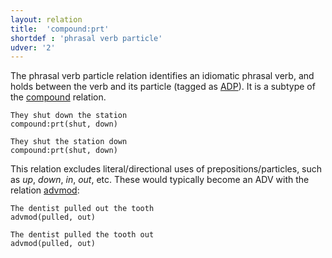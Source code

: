 ```yaml
---
layout: relation
title:  'compound:prt'
shortdef : 'phrasal verb particle'
udver: '2'
---
```


The phrasal verb particle relation identifies an idiomatic phrasal verb, and
holds between the verb and its particle (tagged as [ADP]()). It is a subtype of the
[compound]() relation.

~~~ sdparse
They shut down the station
compound:prt(shut, down)
~~~

~~~ sdparse
They shut the station down
compound:prt(shut, down)
~~~

This relation excludes literal/directional uses of prepositions/particles, such as _up_, _down_, _in_, _out_, etc.
These would typically become an ADV with the relation [advmod]():

~~~ sdparse
The dentist pulled out the tooth
advmod(pulled, out)
~~~

~~~ sdparse
The dentist pulled the tooth out
advmod(pulled, out)
~~~
<!-- Interlanguage links updated So kvě 14 19:03:17 CEST 2022 -->
